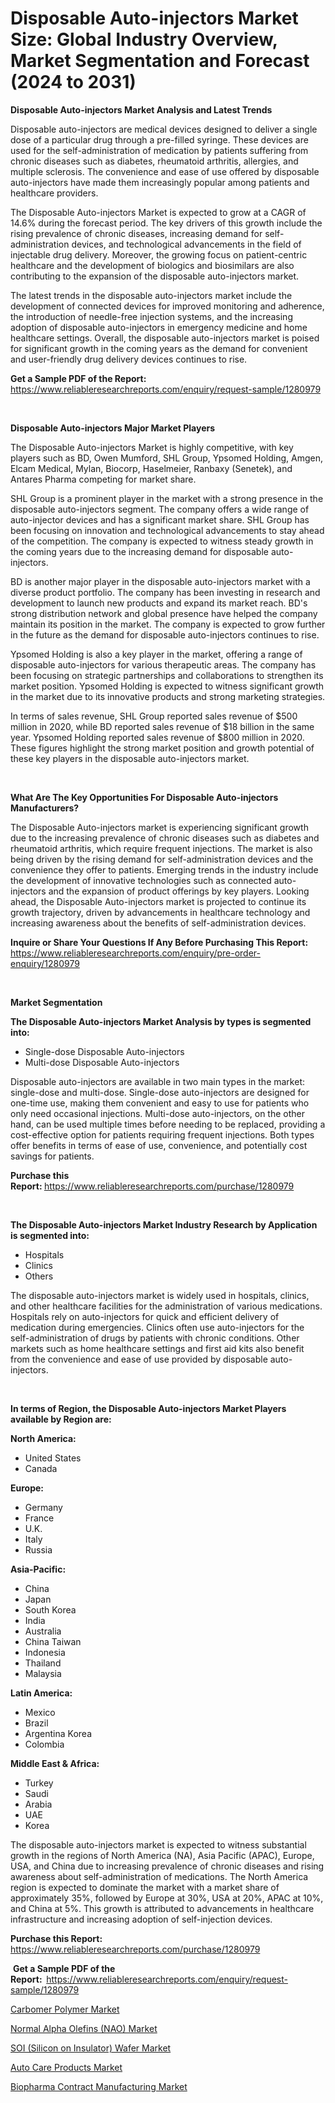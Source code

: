 <p><h1>Disposable Auto-injectors Market Size: Global Industry Overview, Market Segmentation and Forecast (2024 to 2031)</h1></p><p><strong>Disposable Auto-injectors Market Analysis and Latest Trends</strong></p>
<p><p>Disposable auto-injectors are medical devices designed to deliver a single dose of a particular drug through a pre-filled syringe. These devices are used for the self-administration of medication by patients suffering from chronic diseases such as diabetes, rheumatoid arthritis, allergies, and multiple sclerosis. The convenience and ease of use offered by disposable auto-injectors have made them increasingly popular among patients and healthcare providers.</p><p>The Disposable Auto-injectors Market is expected to grow at a CAGR of 14.6% during the forecast period. The key drivers of this growth include the rising prevalence of chronic diseases, increasing demand for self-administration devices, and technological advancements in the field of injectable drug delivery. Moreover, the growing focus on patient-centric healthcare and the development of biologics and biosimilars are also contributing to the expansion of the disposable auto-injectors market.</p><p>The latest trends in the disposable auto-injectors market include the development of connected devices for improved monitoring and adherence, the introduction of needle-free injection systems, and the increasing adoption of disposable auto-injectors in emergency medicine and home healthcare settings. Overall, the disposable auto-injectors market is poised for significant growth in the coming years as the demand for convenient and user-friendly drug delivery devices continues to rise.</p></p>
<p><strong>Get a Sample PDF of the Report:&nbsp;</strong> <a href="https://www.reliableresearchreports.com/enquiry/request-sample/1280979">https://www.reliableresearchreports.com/enquiry/request-sample/1280979</a></p>
<p>&nbsp;</p>
<p><strong>Disposable Auto-injectors Major Market Players</strong></p>
<p><p>The Disposable Auto-injectors Market is highly competitive, with key players such as BD, Owen Mumford, SHL Group, Ypsomed Holding, Amgen, Elcam Medical, Mylan, Biocorp, Haselmeier, Ranbaxy (Senetek), and Antares Pharma competing for market share.</p><p>SHL Group is a prominent player in the market with a strong presence in the disposable auto-injectors segment. The company offers a wide range of auto-injector devices and has a significant market share. SHL Group has been focusing on innovation and technological advancements to stay ahead of the competition. The company is expected to witness steady growth in the coming years due to the increasing demand for disposable auto-injectors.</p><p>BD is another major player in the disposable auto-injectors market with a diverse product portfolio. The company has been investing in research and development to launch new products and expand its market reach. BD's strong distribution network and global presence have helped the company maintain its position in the market. The company is expected to grow further in the future as the demand for disposable auto-injectors continues to rise.</p><p>Ypsomed Holding is also a key player in the market, offering a range of disposable auto-injectors for various therapeutic areas. The company has been focusing on strategic partnerships and collaborations to strengthen its market position. Ypsomed Holding is expected to witness significant growth in the market due to its innovative products and strong marketing strategies.</p><p>In terms of sales revenue, SHL Group reported sales revenue of $500 million in 2020, while BD reported sales revenue of $18 billion in the same year. Ypsomed Holding reported sales revenue of $800 million in 2020. These figures highlight the strong market position and growth potential of these key players in the disposable auto-injectors market.</p></p>
<p>&nbsp;</p>
<p><strong>What Are The Key Opportunities For Disposable Auto-injectors Manufacturers?</strong></p>
<p><p>The Disposable Auto-injectors market is experiencing significant growth due to the increasing prevalence of chronic diseases such as diabetes and rheumatoid arthritis, which require frequent injections. The market is also being driven by the rising demand for self-administration devices and the convenience they offer to patients. Emerging trends in the industry include the development of innovative technologies such as connected auto-injectors and the expansion of product offerings by key players. Looking ahead, the Disposable Auto-injectors market is projected to continue its growth trajectory, driven by advancements in healthcare technology and increasing awareness about the benefits of self-administration devices.</p></p>
<p><strong>Inquire or Share Your Questions If Any Before Purchasing This Report:</strong> <a href="https://www.reliableresearchreports.com/enquiry/pre-order-enquiry/1280979">https://www.reliableresearchreports.com/enquiry/pre-order-enquiry/1280979</a></p>
<p>&nbsp;</p>
<p><strong>Market Segmentation</strong></p>
<p><strong>The Disposable Auto-injectors Market Analysis by types is segmented into:</strong></p>
<p><ul><li>Single-dose Disposable Auto-injectors</li><li>Multi-dose Disposable Auto-injectors</li></ul></p>
<p><p>Disposable auto-injectors are available in two main types in the market: single-dose and multi-dose. Single-dose auto-injectors are designed for one-time use, making them convenient and easy to use for patients who only need occasional injections. Multi-dose auto-injectors, on the other hand, can be used multiple times before needing to be replaced, providing a cost-effective option for patients requiring frequent injections. Both types offer benefits in terms of ease of use, convenience, and potentially cost savings for patients.</p></p>
<p><strong>Purchase this Report:&nbsp;</strong><a href="https://www.reliableresearchreports.com/purchase/1280979">https://www.reliableresearchreports.com/purchase/1280979</a></p>
<p>&nbsp;</p>
<p><strong>The Disposable Auto-injectors Market Industry Research by Application is segmented into:</strong></p>
<p><ul><li>Hospitals</li><li>Clinics</li><li>Others</li></ul></p>
<p><p>The disposable auto-injectors market is widely used in hospitals, clinics, and other healthcare facilities for the administration of various medications. Hospitals rely on auto-injectors for quick and efficient delivery of medication during emergencies. Clinics often use auto-injectors for the self-administration of drugs by patients with chronic conditions. Other markets such as home healthcare settings and first aid kits also benefit from the convenience and ease of use provided by disposable auto-injectors.</p></p>
<p>&nbsp;</p>
<p><strong>In terms of Region, the Disposable Auto-injectors Market Players available by Region are:</strong></p>
<p>
    <p> <strong> North America: </strong>
        <ul>
            <li>United States</li>
            <li>Canada</li>
        </ul>
        </p> 
    <p> <strong> Europe: </strong>
        <ul>
            <li>Germany</li>
            <li>France</li>
            <li>U.K.</li>
            <li>Italy</li>
            <li>Russia</li>
        </ul>
        </p> 
    <p> <strong> Asia-Pacific: </strong>
        <ul>
            <li>China</li>
            <li>Japan</li>
            <li>South Korea</li>
            <li>India</li>
            <li>Australia</li>
            <li>China Taiwan</li>
            <li>Indonesia</li>
            <li>Thailand</li>
            <li>Malaysia</li>
        </ul>
        </p> 
    <p> <strong> Latin America: </strong>
        <ul>
            <li>Mexico</li>
            <li>Brazil</li>
            <li>Argentina Korea</li>
            <li>Colombia</li>
        </ul>
        </p> 
    <p> <strong> Middle East & Africa: </strong>
        <ul>
            <li>Turkey</li>
            <li>Saudi</li>
            <li>Arabia</li>
            <li>UAE</li>
            <li>Korea</li>
        </ul>
    </p>
    </p>
<p><p>The disposable auto-injectors market is expected to witness substantial growth in the regions of North America (NA), Asia Pacific (APAC), Europe, USA, and China due to increasing prevalence of chronic diseases and rising awareness about self-administration of medications. The North America region is expected to dominate the market with a market share of approximately 35%, followed by Europe at 30%, USA at 20%, APAC at 10%, and China at 5%. This growth is attributed to advancements in healthcare infrastructure and increasing adoption of self-injection devices.</p></p>
<p><strong>Purchase this Report: </strong><a href="https://www.reliableresearchreports.com/purchase/1280979">https://www.reliableresearchreports.com/purchase/1280979</a></p>
<p>&nbsp;<strong>Get a Sample PDF of the Report:&nbsp;&nbsp;</strong><a href="https://www.reliableresearchreports.com/enquiry/request-sample/1280979">https://www.reliableresearchreports.com/enquiry/request-sample/1280979</a></p>
<p><strong></strong></p>
<p><p><a href="https://medium.com/@irwinzieme/carbomer-polymer-market-furnishes-information-on-market-share-market-trends-and-market-growth-4f2c5017ca73">Carbomer Polymer Market</a></p><p><a href="https://github.com/changoleonlaverguenzanoexiste/Market-Research-Report-List-2/blob/main/normal-alpha-olefins-nao-market.md">Normal Alpha Olefins (NAO) Market</a></p><p><a href="https://github.com/tamvrosiya/Market-Research-Report-List-2/blob/main/soi-silicon-on-insulator-wafer-market.md">SOI (Silicon on Insulator) Wafer Market</a></p><p><a href="https://medium.com/@irwinzieme/auto-care-products-market-outlook-industry-overview-and-forecast-2024-to-2031-cebd0f2e78e2">Auto Care Products Market</a></p><p><a href="https://medium.com/@irwinzieme/biopharma-contract-manufacturing-market-furnishes-information-on-market-share-market-trends-and-038f945179d3">Biopharma Contract Manufacturing Market</a></p></p>